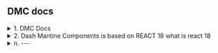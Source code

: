 ## DMC docs

<details>
  <summary>1. DMC Docs</summary>
  
  [dash-mantine-components](https://www.dash-mantine-components.com/)  
  [AppShell](https://www.dash-mantine-components.com/components/appshell)  -- similar to body in html  
  [Group](https://www.dash-mantine-components.com/components/group) -- a horizontal flex container   
  [NavLink](https://www.dash-mantine-components.com/components/navlink)   --- pass href to make it a link  
  [Container](https://www.dash-mantine-components.com/components/container)     
  [Title](https://www.dash-mantine-components.com/components/title)  --- h1 h2 ...  
  []()
  []()
  []()
  []()
  []()
  []()
</details>

<details>
  <summary>2. Dash Mantine Components is based on REACT 18
what is react 18</summary>

  
  React 18 is a version of **React**, a popular JavaScript library for building user interfaces, released in **March 2022**. It introduced several new features and improvements, with a focus on **performance**, **developer experience**, and **concurrent rendering** capabilities. Below is an overview of the key features and concepts in React 18:

---

### **Key Features of React 18**

#### 1. **Concurrent Rendering**
   - Concurrent rendering allows React to prepare multiple versions of the UI at the same time without blocking the main thread. This enables smoother updates and better responsiveness, particularly in complex applications.
   - It powers features like **Transitions**, which allow React to distinguish between urgent and non-urgent updates.

#### 2. **Automatic Batching**
   - In React 18, state updates are automatically batched, meaning multiple state updates within a single event are grouped into one re-render.
   - This reduces unnecessary renders, improving performance.

   ```javascript
   // Before React 18
   setCount(count + 1);
   setFlag(true); // Causes two separate re-renders

   // In React 18
   setCount(count + 1);
   setFlag(true); // One re-render only
   ```

#### 3. **Start Transition**
   - React 18 introduces a new `startTransition` API to mark updates as "non-urgent," ensuring that urgent updates (e.g., input typing) are prioritized.

   ```javascript
   import { startTransition } from "react";

   startTransition(() => {
     setState(newState);
   });
   ```

#### 4. **Streaming Server-Side Rendering (SSR)**
   - React 18 improves server-side rendering with **streaming support**, allowing components to be rendered and sent to the client incrementally.
   - This reduces Time-to-Interactive (TTI) for server-rendered applications.

#### 5. **New `useId` Hook**
   - The `useId` hook generates unique IDs for accessibility purposes or server-side rendering, ensuring IDs are consistent across client and server.

   ```javascript
   import { useId } from "react";

   const id = useId();
   ```

#### 6. **Strict Mode Improvements**
   - React 18 runs additional checks in development mode, including mounting, unmounting, and re-mounting components, to help identify potential side-effects.

---

### **Migration to React 18**
Upgrading to React 18 is relatively straightforward for most applications. However, to fully leverage new features like concurrent rendering, libraries and frameworks (such as Dash Mantine Components) must be updated to align with React 18’s APIs and behavior.

---

### **Why Is React 18 Relevant for Dash Mantine Components?**
Dash Mantine Components uses **React 18** as its foundation because:
- React 18 supports **Concurrent Rendering**, enabling smoother UI updates in Dash applications.
- Mantine, a React-based UI library, benefits from the performance optimizations in React 18.

If you're using Dash Mantine Components, you should ensure that your environment supports React 18 to take advantage of these improvements.

</details>
<details>
  <summary>n. ---</summary>
  
    a---
</details>
